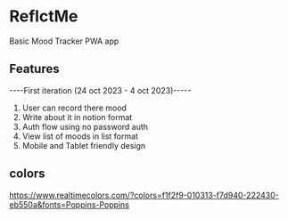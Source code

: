 # ReflctMe
Basic Mood Tracker PWA app

## Features

----First iteration (24 oct 2023 - 4 oct 2023)----- 

1. User can record there mood
2. Write about it in notion format
3. Auth flow using no password auth
4. View list of moods in list format
5. Mobile and Tablet friendly design



## colors

https://www.realtimecolors.com/?colors=f1f2f9-010313-f7d940-222430-eb550a&fonts=Poppins-Poppins